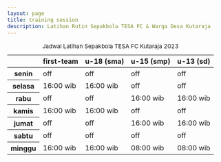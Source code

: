 ```yaml
---
layout: page
title: training session
description: Latihan Rutin Sepakbola TESA FC & Warga Desa Kutaraja
---
```


<table class="table table-dark table-striped-columns">
  <caption class="text-secondary"><small>Jadwal Latihan Sepakbola TESA FC Kutaraja 2023</small></caption>
  <thead>
    <!--<tr>
      <th scope="row" colspan="5" class="text-center">Jadwal Latihan TESA FC Kutaraja 2023</th>
    </tr>-->
    <tr class="text-uppercase">
      <th scope="col"></th>
      <th scope="col">first-team</th>
      <th scope="col">u-18 (sma)</th>
      <th scope="col">u-15 (smp)</th>
      <th scope="col">u-13 (sd)</th>
    </tr>
  </thead>
  <tbody class="table-group-divider text-uppercase">
    <tr>
      <th scope="row" class="text-center text-capitalize">senin</th>
      <td class="text-secondary">off</td>
      <td class="text-secondary">off</td>
      <td class="text-secondary">off</td>
      <td class="text-secondary">off</td>
    </tr>
    <tr>
      <th scope="row" class="text-center text-capitalize">selasa</th>
      <td>16:00 wib</td>
      <td>16:00 wib</td>
      <td class="text-secondary">off</td>
      <td class="text-secondary">off</td>
    </tr>
    <tr>
      <th scope="row" class="text-center text-capitalize">rabu</th>
      <td class="text-secondary">off</td>
      <td class="text-secondary">off</td>
      <td>16:00 wib</td>
      <td>16:00 wib</td>
    </tr>
    <tr>
      <th scope="row" class="text-center text-capitalize">kamis</th>
      <td>16:00 wib</td>
      <td>16:00 wib</td>
      <td class="text-secondary">off</td>
      <td class="text-secondary">off</td>
    </tr>
    <tr>
      <th scope="row" class="text-center text-capitalize">jumat</th>
      <td class="text-secondary">off</td>
      <td class="text-secondary">off</td>
      <td>16:00 wib</td>
      <td>16:00 wib</td>
    </tr>
    <tr>
      <th scope="row" class="text-center text-capitalize">sabtu</th>
      <td class="text-secondary">off</td>
      <td class="text-secondary">off</td>
      <td class="text-secondary">off</td>
      <td class="text-secondary">off</td>
    </tr>
    <tr>
      <th scope="row" class="text-center text-capitalize">minggu</th>
      <td>16:00 wib</td>
      <td>16:00 wib</td>
      <td>08:00 wib</td>
      <td>08:00 wib</td>
    </tr>
  </tbody>
  <!--<tfoot>
    <tr>
      <td scope="row" colspan="5" class="text-center">Lapangan Sepakbola Kutaraja</td>
    </tr>
  </tfoot>-->
</table>

